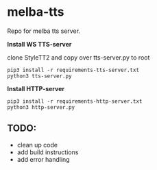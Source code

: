 # melba-tts


Repo for melba tts server.

**Install WS TTS-server**

clone StyleTT2 and copy over tts-server.py to root
```
pip3 install -r requirements-tts-server.txt
python3 tts-server.py
```
**Install HTTP-server**
```
pip3 install -r requirements-http-server.txt
python3 http-server.py
```


**TODO:**
----
- clean up code
- add build instructions
- add error handling
